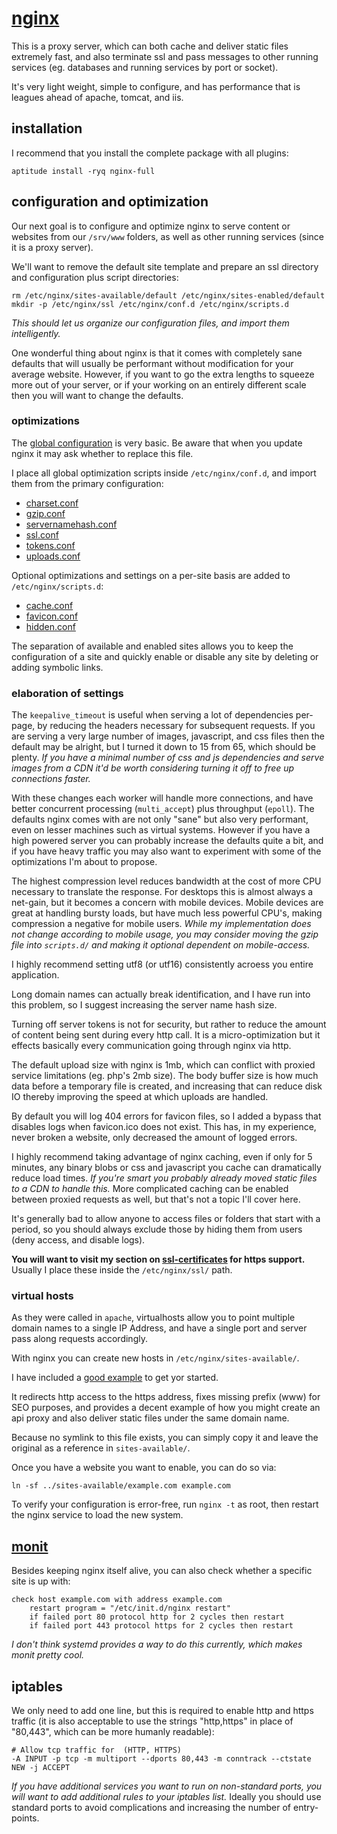
# [nginx](http://wiki.nginx.org/Main)

This is a proxy server, which can both cache and deliver static files extremely fast, and also terminate ssl and pass messages to other running services (eg. databases and running services by port or socket).

It's very light weight, simple to configure, and has performance that is leagues ahead of apache, tomcat, and iis.


## installation

I recommend that you install the complete package with all plugins:

    aptitude install -ryq nginx-full


## configuration and optimization

Our next goal is to configure and optimize nginx to serve content or websites from our `/srv/www` folders, as well as other running services (since it is a proxy server).

We'll want to remove the default site template and prepare an ssl directory and configuration plus script directories:

    rm /etc/nginx/sites-available/default /etc/nginx/sites-enabled/default
    mkdir -p /etc/nginx/ssl /etc/nginx/conf.d /etc/nginx/scripts.d

_This should let us organize our configuration files, and import them intelligently._

One wonderful thing about nginx is that it comes with completely sane defaults that will usually be performant without modification for your average website.  However, if you want to go the extra lengths to squeeze more out of your server, or if your working on an entirely different scale then you will want to change the defaults.


### optimizations

The [global configuration](../data/extras/etc/nginx/nginx.conf) is very basic.  Be aware that when you update nginx it may ask whether to replace this file.

I place all global optimization scripts inside `/etc/nginx/conf.d`, and import them from the primary configuration:

- [charset.conf](../data/extras/etc/nginx/conf.d/charset.conf)
- [gzip.conf](../data/extras/etc/nginx/conf.d/gzip.conf)
- [servernamehash.conf](../data/extras/etc/nginx/conf.d/servernamehash.conf)
- [ssl.conf](../data/extras/etc/nginx/conf.d/ssl.conf)
- [tokens.conf](../data/extras/etc/nginx/conf.d/tokens.conf)
- [uploads.conf](../data/extras/etc/nginx/conf.d/uploads.conf)

Optional optimizations and settings on a per-site basis are added to `/etc/nginx/scripts.d`:

- [cache.conf](../data/extras/etc/nginx/scripts.d/cache.conf)
- [favicon.conf](../data/extras/etc/nginx/scripts.d/favicon.conf)
- [hidden.conf](../data/extras/etc/nginx/scripts.d/hidden.conf)

The separation of available and enabled sites allows you to keep the configuration of a site and quickly enable or disable any site by deleting or adding symbolic links.


### elaboration of settings

The `keepalive_timeout` is useful when serving a lot of dependencies per-page, by reducing the headers necessary for subsequent requests.  If you are serving a very large number of images, javascript, and css files then the default may be alright, but I turned it down to 15 from 65, which should be plenty.  _If you have a minimal number of css and js dependencies and serve images from a CDN it'd be worth considering turning it off to free up connections faster._

With these changes each worker will handle more connections, and have better concurrent processing (`multi_accept`) plus throughput (`epoll`).  The defaults nginx comes with are not only "sane" but also very performant, even on lesser machines such as virtual systems.  However if you have a high powered server you can probably increase the defaults quite a bit, and if you have heavy traffic you may also want to experiment with some of the optimizations I'm about to propose.

The highest compression level reduces bandwidth at the cost of more CPU necessary to translate the response.  For desktops this is almost always a net-gain, but it becomes a concern with mobile devices.  Mobile devices are great at handling bursty loads, but have much less powerful CPU's, making compression a negative for mobile users.  _While my implementation does not change according to mobile usage, you may consider moving the gzip file into `scripts.d/` and making it optional dependent on mobile-access._

I highly recommend setting utf8 (or utf16) consistently acroess you entire application.

Long domain names can actually break identification, and I have run into this problem, so I suggest increasing the server name hash size.

Turning off server tokens is not for security, but rather to reduce the amount of content being sent during every http call.  It is a micro-optimization but it effects basically every communication going through nginx via http.

The default upload size with nginx is 1mb, which can conflict with proxied service limitations (eg. php's 2mb size).  The body buffer size is how much data before a temporary file is created, and increasing that can reduce disk IO thereby improving the speed at which uploads are handled.

By default you will log 404 errors for favicon files, so I added a bypass that disables logs when favicon.ico does not exist.  This has, in my experience, never broken a website, only decreased the amount of logged errors.

I highly recommend taking advantage of nginx caching, even if only for 5 minutes, any binary blobs or css and javascript you cache can dramatically reduce load times.  _If you're smart you probably already moved static files to a CDN to handle this._  More complicated caching can be enabled between proxied requests as well, but that's not a topic I'll cover here.

It's generally bad to allow anyone to access files or folders that start with a period, so you should always exclude those by hiding them from users (deny access, and disable logs).

**You will want to visit my section on [ssl-certificates](ssl-certificates.md) for https support.**  Usually I place these inside the `/etc/nginx/ssl/` path.


### virtual hosts

As they were called in `apache`, virtualhosts allow you to point multiple domain names to a single IP Address, and have a single port and server pass along requests accordingly.

With nginx you can create new hosts in `/etc/nginx/sites-available/`.

I have included a [good example](../data/extras/etc/nginx/sites-available/example.com) to get yor started.

It redirects http access to the https address, fixes missing prefix (www) for SEO purposes, and provides a decent example of how you might create an api proxy and also deliver static files under the same domain name.

Because no symlink to this file exists, you can simply copy it and leave the original as a reference in `sites-available/`.

Once you have a website you want to enable, you can do so via:

    ln -sf ../sites-available/example.com example.com

To verify your configuration is error-free, run `nginx -t` as root, then restart the nginx service to load the new system.


## [monit](../data/etc/monit/monitrc.d/nginx.conf)

Besides keeping nginx itself alive, you can also check whether a specific site is up with:

    check host example.com with address example.com
        restart program = "/etc/init.d/nginx restart"
        if failed port 80 protocol http for 2 cycles then restart
        if failed port 443 protocol https for 2 cycles then restart

_I don't think systemd provides a way to do this currently, which makes monit pretty cool._


## iptables

We only need to add one line, but this is required to enable http and https traffic (it is also acceptable to use the strings "http,https" in place of "80,443", which can be more humanly readable):

    # Allow tcp traffic for  (HTTP, HTTPS)
    -A INPUT -p tcp -m multiport --dports 80,443 -m conntrack --ctstate NEW -j ACCEPT

_If you have additional services you want to run on non-standard ports, you will want to add additional rules to your iptables list._  Ideally you should use standard ports to avoid complications and increasing the number of entry-points.
